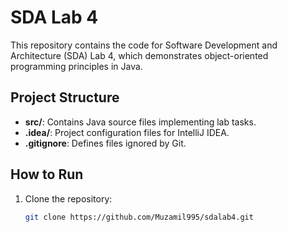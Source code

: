 # SDA Lab 4

This repository contains the code for Software Development and Architecture (SDA) Lab 4, which demonstrates object-oriented programming principles in Java.

## Project Structure

- **src/**: Contains Java source files implementing lab tasks.
- **.idea/**: Project configuration files for IntelliJ IDEA.
- **.gitignore**: Defines files ignored by Git.

## How to Run

1. Clone the repository:
   ```bash
   git clone https://github.com/Muzamil995/sdalab4.git

